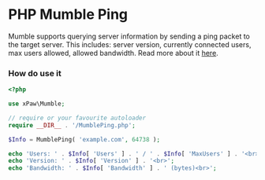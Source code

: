 # PHP Mumble Ping

Mumble supports querying server information by sending a ping
packet to the target server. This includes: server version,
currently connected users, max users allowed, allowed bandwidth.
Read more about it [here](http://wiki.mumble.info/wiki/Protocol#UDP_Ping_packet).

### How do use it

```php
<?php

use xPaw\Mumble;

// require or your favourite autoloader
require __DIR__ . '/MumblePing.php';

$Info = MumblePing( 'example.com', 64738 );

echo 'Users: ' . $Info[ 'Users' ] . ' / ' . $Info[ 'MaxUsers' ] . '<br>';
echo 'Version: ' . $Info[ 'Version' ] . '<br>';
echo 'Bandwidth: ' . $Info[ 'Bandwidth' ] . ' (bytes)<br>';
```
